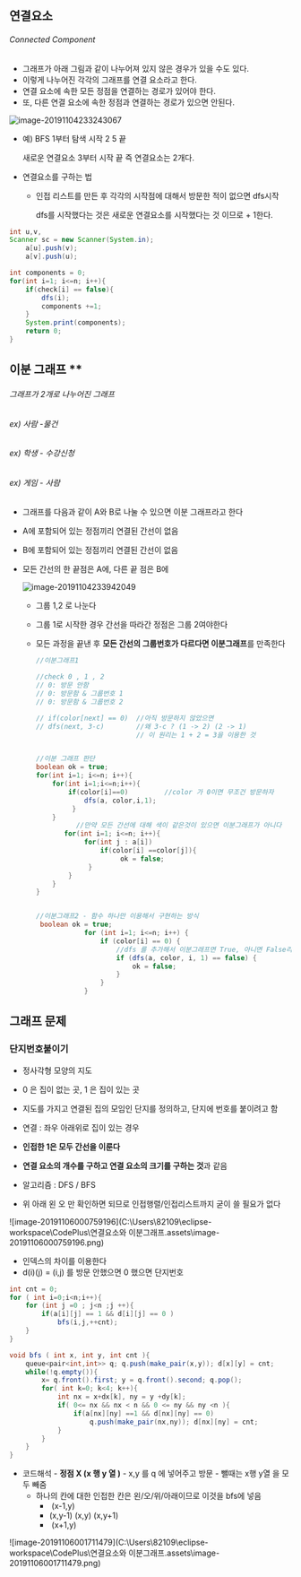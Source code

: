 ## 연결요소

###### Connected Component

- 그래프가 아래 그림과 같이 나누어져 있지 않은 경우가 있을 수도 있다.
- 이렇게 나누어진 각각의 그래프를 연결 요소라고 한다.
- 연결 요소에 속한 모든 정점을 연결하는 경로가 있어야 한다.
- 또, 다른 연결 요소에 속한 정점과 연결하는 경로가 있으면 안된다.

![image-20191104233243067](C:\Users\82109\AppData\Roaming\Typora\typora-user-images\image-20191104233243067.png)

- 예) BFS 1부터 탐색 시작 2 5                 끝

     새로운 연결요소 3부터 시작              끝  즉 연결요소는 2개다.

- 연결요소를 구하는 법

  - 인접 리스트를 만든 후 각각의 시작점에 대해서 방문한 적이 없으면 dfs시작 

    dfs를 시작했다는 것은 새로운 연결요소를 시작했다는 것 이므로 + 1한다.

```java
int u,v,
Scanner sc = new Scanner(System.in);
    a[u].push(v);
	a[v].push(u);

int components = 0;
for(int i=1; i<=n; i++){
    if(check[i] == false){
        dfs(i);
        components +=1;
    }
    System.print(components);
    return 0;
}

```

## 이분 그래프 **

###### 그래프가 2개로 나누어진 그래프

###### ex) 사람 -물건

###### ex) 학생 - 수강신청

###### ex) 게임 - 사람

- 그래프를 다음과 같이 A와 B로 나눌 수 있으면 이분 그래프라고 한다

- A에 포함되어 있는 정점끼리 연결된 간선이 없음

- B에 포함되어 있는 정점끼리 연결된 간선이 없음

- 모든 간선의 한 끝점은 A에, 다른 끝 점은 B에

  ![image-20191104233942049](C:\Users\82109\AppData\Roaming\Typora\typora-user-images\image-20191104233942049.png)

  - 그룹 1,2 로 나눈다

  - 그룹 1로 시작한 경우 간선을 따라간 정점은 그룹 2여야한다

  - 모든 과정을 끝낸 후 **모든 간선의 그룹번호가 다르다면 이분그래프**를 만족한다

    ```java
    //이분그래프1
    
    //check 0 , 1 , 2
    // 0: 방문 안함
    // 0: 방문함 & 그룹번호 1
    // 0: 방문함 & 그룹번호 2
    
    // if(color[next] == 0)  //아직 방문하지 않았으면
    // dfs(next, 3-c)		 //왜 3-c ? (1 -> 2) (2 -> 1) 
    						 // 이 원리는 1 + 2 = 3을 이용한 것
    
    
    //이분 그래프 판단
    boolean ok = true;
    for(int i=1; i<=n; i++){
        for(int i=1;i<=n;i++){
            if(color[i]==0)			//color 가 0이면 무조건 방문하자
                dfs(a, color,i,1);
       		 }
    	}
              //만약 모든 간선에 대해 색이 같은것이 있으면 이분그래프가 아니다
           for(int i=1; i<=n; i++){
                for(int j : a[i])
            		if(color[i] ==color[j]){	          
               			 ok = false;
           		 }
            }
        }
    }
    
    
    //이분그래프2 - 함수 하나만 이용해서 구현하는 방식
     boolean ok = true;
                for (int i=1; i<=n; i++) {
                    if (color[i] == 0) { 
                        //dfs 를 추가해서 이분그래프면 True, 아니면 False리턴
                        if (dfs(a, color, i, 1) == false) {
                            ok = false;
                        }
                    }
                }
    
    
    ```

    


## 그래프 문제

### 단지번호붙이기

- 정사각형 모양의 지도
- 0 은 집이 없는 곳, 1 은 집이 있는 곳
- 지도를 가지고 연결된 집의 모임인 단지를 정의하고, 단지에 번호를 붙이려고 함
- 연결 : 좌우 아래위로 집이 있는 경우

- **인접한 1은 모두 간선을 이룬다**
- **연결 요소의 개수를 구하고 연결 요소의 크기를 구하는 것**과 같음

- 알고리즘 : DFS / BFS

- 위 아래 왼 오 만 확인하면 되므로 인접행렬/인접리스트까지 굳이 쓸 필요가 없다

![image-20191106000759196](C:\Users\82109\eclipse-workspace\CodePlus\연결요소와 이분그래프.assets\image-20191106000759196.png)

- 인덱스의 차이를 이용한다
- d(i)(j) = (i,j) 를 방문 안했으면 0 했으면 단지번호

```java
int cnt = 0;
for ( int i=0;i<n;i++){
    for (int j =0 ; j<n ;j ++){
        if(a[i][j] == 1 && d[i][j] == 0 )
            bfs(i,j,++cnt);
    }
}	
```

```java
void bfs ( int x, int y, int cnt ){
    queue<pair<int,int>> q; q.push(make_pair(x,y)); d[x][y] = cnt;
    while(!q.empty()){
        x= q.front().first; y = q.front().second; q.pop();
        for( int k=0; k<4; k++){
            int nx = x+dx[k], ny = y +dy[k];
            if( 0<= nx && nx < n && 0 <= ny && ny <n ){
                if(a[nx][ny] ==1 && d[nx][ny] == 0)
                    q.push(make_pair(nx,ny)); d[nx][ny] = cnt;
            }
        }           
    }
}
```

 -  코드해석
    	-  **정점 X (x 행 y 열 )** 
    	-  x,y 를 q 에 넣어주고 방문
    	-  뺄때는 x행 y열 을 모두 빼줌
     -  하나의 칸에 대한 인접한 칸은 왼/오/위/아래이므로 이것을 bfs에 넣음
        - ​	        (x-1,y)
        - (x,y-1)  (x,y)  (x,y+1)
        - ​            (x+1,y)

![image-20191106001711479](C:\Users\82109\eclipse-workspace\CodePlus\연결요소와 이분그래프.assets\image-20191106001711479.png)